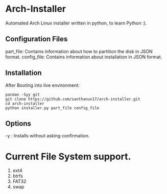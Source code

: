 # Arch-Installer

Automated Arch Linux installer written in python, to learn Python :).

## Configuration Files
part_file: Contains information about how to partition the disk in JSON format.
config_file: Contains information about installation in JSON format.

## Installation

After Booting into live environment:
```
pacman -Syy git
git clone https://github.com/santhanuv17/arch-installer.git
cd arch-installer
python installer.py part_file config_file
```

## Options
-y : Installs without asking confirmation.

# Current File System support.
1. ext4
2. btrfs
3. FAT32
4. swap
